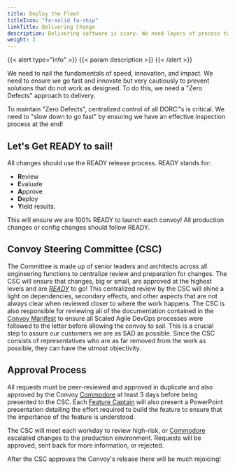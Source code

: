 ```yaml
---
title: Deploy the Fleet
titleIcon: "fa-solid fa-ship"
linkTitle: Delivering Change
description: Delivering software is scary. We need layers of process to feel better.
weight: 2
---
```


{{< alert type="info" >}}
{{< param description >}}
{{< /alert >}}

We need to nail the fundamentals of speed, innovation, and impact. We need to ensure we go fast and innovate but very cautiously to prevent solutions that do not work as designed. To do this, we need a "Zero Defects" approach to delivery.

To maintain "Zero Defects", centralized control of all DORC&trade;s is critical. We need to "slow down to go fast" by ensuring we have an effective inspection process at the end!

## Let's Get READY to sail!

All changes should use the READY release process. READY stands for:

- **R**eview
- **E**valuate
- **A**pprove
- **D**eploy
- **Y**ield results.

This will ensure we are 100% READY to launch each convoy! All production changes or config changes should follow READY.

## Convoy Steering Committee (CSC)

The Committee is made up of senior leaders and architects across all engineering functions to centralize review and preparation for changes. The CSC will ensure that changes, big or small, are approved at the highest levels and are *[READY](#lets-get-ready-to-sail)* to go! This centralized review by the CSC will shine a light on dependencies, secondary effects, and other aspects that are not always clear when reviewed closer to where the work happens. The CSC is also responsible for reviewing all of the documentation contained in the [Convoy Manifest](/release-convoy/manifest/) to ensure all Scaled Agile DevOps processes were followed to the letter before allowing the convoy to sail. This is a crucial step to assure our customers we are as SAD as possible. Since the CSC consists of representatives who are as far removed from the work as possible, they can have the utmost objectivity.

## Approval Process

All requests must be peer-reviewed and approved in duplicate and also approved by the Convoy [Commodore](/roles/#commodore-c) at least 3 days before being presented to the CSC. Each [Feature Captain](/roles/#feature-captain-fc) will also present a PowerPoint presentation detailing the effort required to build the feature to ensure that the importance of the feature is understood.

The CSC will meet each workday to review high-risk, or [Commodore](/roles/#commodore-c) escalated changes to the production environment.  Requests will be approved, sent back for more information, or rejected.

After the CSC approves the Convoy's release there will be much rejoicing!
